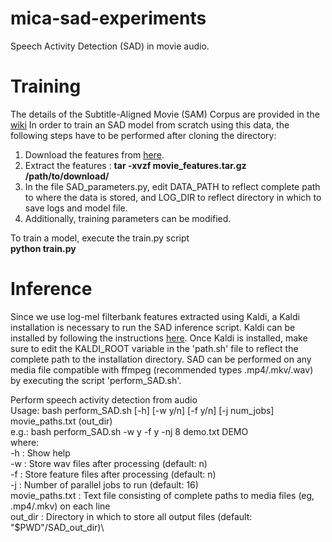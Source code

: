 # mica-sad-experiments
Speech Activity Detection (SAD) in movie audio. 

# Training
The details of the Subtitle-Aligned Movie (SAM) Corpus are provided in the [wiki](https://github.com/usc-sail/mica-vad-experiments/wiki)
In order to train an SAD model from scratch using this data, the following steps have to be performed after cloning the directory:
1. Download the features from [here](https://bit.ly/2QTAw5H).
2. Extract the features : **tar -xvzf movie_features.tar.gz /path/to/download/**
3. In the file SAD_parameters.py, edit DATA_PATH to reflect complete path to where the data is stored, and LOG_DIR to reflect directory in which to save logs and model file.
4. Additionally, training parameters can be modified.

To train a model, execute the train.py script \
**python train.py**

# Inference 
Since we use log-mel filterbank features extracted using Kaldi, a Kaldi installation is necessary to run the SAD inference script. Kaldi can be installed by following the instructions [here](https://github.com/kaldi-asr/kaldi). 
Once Kaldi is installed, make sure to edit the KALDI_ROOT variable in the 'path.sh' file to reflect the complete path to the installation directory. 
SAD can be performed on any media file compatible with ffmpeg (recommended types .mp4/.mkv/.wav) by executing the script 'perform_SAD.sh'.



Perform speech activity detection from audio\
Usage: bash perform_SAD.sh [-h] [-w y/n] [-f y/n] [-j num_jobs] movie_paths.txt (out_dir)\
e.g.: bash perform_SAD.sh -w y -f y -nj 8 demo.txt DEMO\
where:\
-h                  : Show help \
-w                  : Store wav files after processing (default: n)\
-f                  : Store feature files after processing (default: n)\
-j                  : Number of parallel jobs to run (default: 16)\
movie_paths.txt     : Text file consisting of complete paths to media files (eg, .mp4/.mkv) on each line \
out_dir             : Directory in which to store all output files (default: "\$PWD"/SAD_out_dir)\
